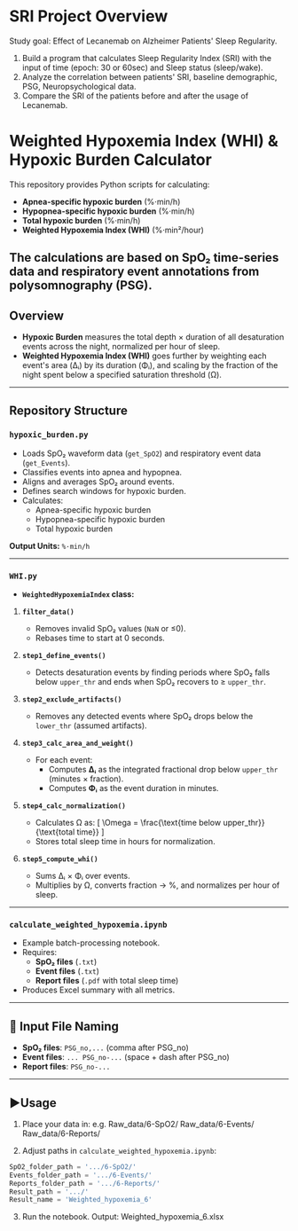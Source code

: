 # SRI Project Overview 
Study goal: Effect of Lecanemab on Alzheimer Patients' Sleep Regularity.
1. Build a program that calculates Sleep Regularity Index (SRI) with the input of time (epoch: 30 or 60sec) and Sleep status (sleep/wake).
2. Analyze the correlation between patients' SRI, baseline demographic, PSG, Neuropsychological data. 
3. Compare the SRI of the patients before and after the usage of Lecanemab. 
   
# Weighted Hypoxemia Index (WHI) & Hypoxic Burden Calculator

This repository provides Python scripts for calculating:

- **Apnea-specific hypoxic burden** (%·min/h)
- **Hypopnea-specific hypoxic burden** (%·min/h)
- **Total hypoxic burden** (%·min/h)
- **Weighted Hypoxemia Index (WHI)** (%·min²/hour)

**The calculations are based on **SpO₂ time-series data** and **respiratory event annotations** from polysomnography (PSG).**
---

## Overview

- **Hypoxic Burden** measures the total depth × duration of all desaturation events across the night, normalized per hour of sleep.
- **Weighted Hypoxemia Index (WHI)** goes further by weighting each event's area (Δᵢ) by its duration (Φᵢ), and scaling by the fraction of the night spent below a specified saturation threshold (Ω).
---

## Repository Structure

### `hypoxic_burden.py`
- Loads SpO₂ waveform data (`get_SpO2`) and respiratory event data (`get_Events`).
- Classifies events into apnea and hypopnea.
- Aligns and averages SpO₂ around events.
- Defines search windows for hypoxic burden.
- Calculates:
  - Apnea-specific hypoxic burden
  - Hypopnea-specific hypoxic burden
  - Total hypoxic burden

**Output Units:** `%·min/h`

---

### `WHI.py`
- **`WeightedHypoxemiaIndex` class:**
1. **`filter_data()`**  
   - Removes invalid SpO₂ values (`NaN` or ≤0).
   - Rebases time to start at 0 seconds.

2. **`step1_define_events()`**  
   - Detects desaturation events by finding periods where SpO₂ falls below `upper_thr` and ends when SpO₂ recovers to ≥ `upper_thr`.

3. **`step2_exclude_artifacts()`**  
   - Removes any detected events where SpO₂ drops below the `lower_thr` (assumed artifacts).

4. **`step3_calc_area_and_weight()`**  
   - For each event:
     - Computes **Δᵢ** as the integrated fractional drop below `upper_thr` (minutes × fraction).
     - Computes **Φᵢ** as the event duration in minutes.

5. **`step4_calc_normalization()`**  
   - Calculates Ω as:
     \[
     \Omega = \frac{\text{time below upper_thr}}{\text{total time}}
     \]
   - Stores total sleep time in hours for normalization.

6. **`step5_compute_whi()`**  
   - Sums Δᵢ × Φᵢ over events.
   - Multiplies by Ω, converts fraction → %, and normalizes per hour of sleep.

---

### `calculate_weighted_hypoxemia.ipynb`
- Example batch-processing notebook.
- Requires:
  - **SpO₂ files** (`.txt`)
  - **Event files** (`.txt`)
  - **Report files** (`.pdf` with total sleep time)
- Produces Excel summary with all metrics.

---

## 📁 Input File Naming

- **SpO₂ files**: `PSG_no,...` (comma after PSG_no)
- **Event files**: `... PSG_no-...` (space + dash after PSG_no)
- **Report files**: `PSG_no-...`

---

## ▶️Usage

1. Place your data in:
e.g.
Raw_data/6-SpO2/
Raw_data/6-Events/
Raw_data/6-Reports/

2. Adjust paths in `calculate_weighted_hypoxemia.ipynb`:
```python
SpO2_folder_path = '.../6-SpO2/'
Events_folder_path = '.../6-Events/'
Reports_folder_path = '.../6-Reports/'
Result_path = '.../'
Result_name = 'Weighted_hypoxemia_6'
```
3. Run the notebook.
Output: Weighted_hypoxemia_6.xlsx
